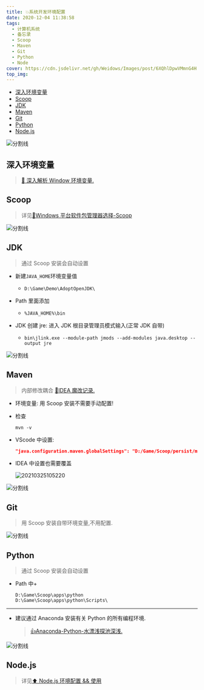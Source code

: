 ```yaml
---
title: 💥系统开发环境配置
date: 2020-12-04 11:38:58
tags:
  - 计算机系统
  - 备忘录
  - Scoop
  - Maven
  - Git
  - Python
  - Node
cover: https://cdn.jsdelivr.net/gh/Weidows/Images/post/6XQhlDpwVMmnG4H.png
top_img:
---
```


<!--
 * @Author: Weidows
 * @Date: 2020-12-04 11:38:58
 * @LastEditors: Weidows
 * @LastEditTime: 2022-02-07 01:05:13
 * @FilePath: \Blog-private\source\_posts\system\system_variable.md
 * @Description:
-->

- [深入环境变量](#深入环境变量)
- [Scoop](#scoop)
- [JDK](#jdk)
- [Maven](#maven)
- [Git](#git)
- [Python](#python)
- [Node.js](#nodejs)

<a>![分割线](https://cdn.jsdelivr.net/gh/Weidows/Images/img/divider.png)</a>

## 深入环境变量

> [🎇 深入解析 Window 环境变量.](../深入环境变量)

## Scoop

> 详见[🙌Windows 平台软件包管理器选择-Scoop](../../tools/Scoop)

<a>![分割线](https://cdn.jsdelivr.net/gh/Weidows/Images/img/divider.png)</a>

## JDK

> 通过 Scoop 安装会自动设置

- 新建`JAVA_HOME`环境变量值
  - `D:\Game\Demo\AdoptOpenJDK\`
- Path 里面添加
  - `%JAVA_HOME%\bin`
- JDK 创建 jre: 进入 JDK 根目录管理员模式输入(正常 JDK 自带)

  - `bin\jlink.exe --module-path jmods --add-modules java.desktop --output jre`

<a>![分割线](https://cdn.jsdelivr.net/gh/Weidows/Images/img/divider.png)</a>

## Maven

> 内部修改耦合 [🎉IDEA 魔改记录.](../../tools/IDEA/Modification#maven)

- 环境变量: 用 Scoop 安装不需要手动配置!

- 检查

  ```shell
  mvn -v
  ```

- VScode 中设置:

  ```json
  "java.configuration.maven.globalSettings": "D:/Game/Scoop/persist/maven/conf/settings.xml",
  ```

- IDEA 中设置也需要覆盖

  <img src="https://cdn.jsdelivr.net/gh/Weidows/Images/post/20210325105220.png" alt="20210325105220" />

<a>![分割线](https://cdn.jsdelivr.net/gh/Weidows/Images/img/divider.png)</a>

## Git

> 用 Scoop 安装自带环境变量,不用配置.

<a>![分割线](https://cdn.jsdelivr.net/gh/Weidows/Images/img/divider.png)</a>

## Python

> 通过 Scoop 安装会自动设置

- Path 中+
  ```
  D:\Game\Scoop\apps\python
  D:\Game\Scoop\apps\python\Scripts\
  ```

---

- 建议通过 Anaconda 安装有关 Python 的所有编程环境.

  > [👍Anaconda-Python-水漂浅探池深浅.](../../others/python/anaconda)

<a>![分割线](https://cdn.jsdelivr.net/gh/Weidows/Images/img/divider.png)</a>

## Node.js

> 详见[⬆ Node.js 环境配置 && 使用](../../Web/Node/node)
